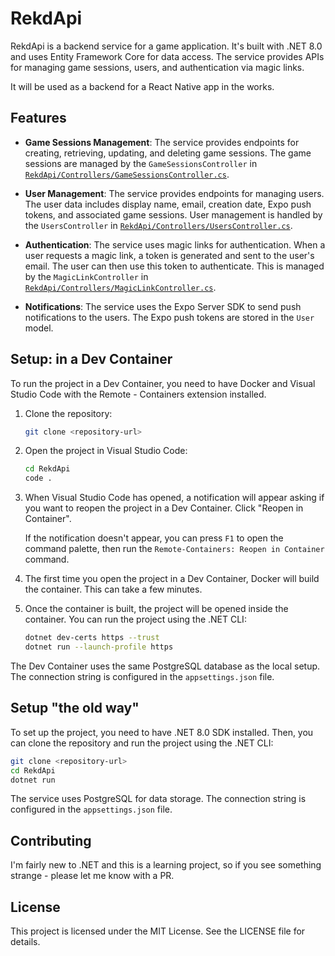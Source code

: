 # RekdApi

RekdApi is a backend service for a game application. It's built with .NET 8.0 and uses Entity Framework Core for data access. The service provides APIs for managing game sessions, users, and authentication via magic links. 

It will be used as a backend for a React Native app in the works.

## Features

- **Game Sessions Management**: The service provides endpoints for creating, retrieving, updating, and deleting game sessions. The game sessions are managed by the `GameSessionsController` in [`RekdApi/Controllers/GameSessionsController.cs`](command:_github.copilot.openRelativePath?%5B%22RekdApi%2FControllers%2FGameSessionsController.cs%22%5D "RekdApi/Controllers/GameSessionsController.cs").

- **User Management**: The service provides endpoints for managing users. The user data includes display name, email, creation date, Expo push tokens, and associated game sessions. User management is handled by the `UsersController` in [`RekdApi/Controllers/UsersController.cs`](command:_github.copilot.openRelativePath?%5B%22RekdApi%2FControllers%2FUsersController.cs%22%5D "RekdApi/Controllers/UsersController.cs").

- **Authentication**: The service uses magic links for authentication. When a user requests a magic link, a token is generated and sent to the user's email. The user can then use this token to authenticate. This is managed by the `MagicLinkController` in [`RekdApi/Controllers/MagicLinkController.cs`](command:_github.copilot.openRelativePath?%5B%22RekdApi%2FControllers%2FMagicLinkController.cs%22%5D "RekdApi/Controllers/MagicLinkController.cs").

- **Notifications**: The service uses the Expo Server SDK to send push notifications to the users. The Expo push tokens are stored in the `User` model.

## Setup: in a Dev Container

To run the project in a Dev Container, you need to have Docker and Visual Studio Code with the Remote - Containers extension installed.

1. Clone the repository:

    ```sh
    git clone <repository-url>
    ```

2. Open the project in Visual Studio Code:

    ```sh
    cd RekdApi
    code .
    ```

3. When Visual Studio Code has opened, a notification will appear asking if you want to reopen the project in a Dev Container. Click "Reopen in Container".

    If the notification doesn't appear, you can press `F1` to open the command palette, then run the `Remote-Containers: Reopen in Container` command.

4. The first time you open the project in a Dev Container, Docker will build the container. This can take a few minutes.

5. Once the container is built, the project will be opened inside the container. You can run the project using the .NET CLI:

    ```sh
    dotnet dev-certs https --trust
    dotnet run --launch-profile https
    ```

The Dev Container uses the same PostgreSQL database as the local setup. The connection string is configured in the `appsettings.json` file.

## Setup "the old way"

To set up the project, you need to have .NET 8.0 SDK installed. Then, you can clone the repository and run the project using the .NET CLI:

```sh
git clone <repository-url>
cd RekdApi
dotnet run
```

The service uses PostgreSQL for data storage. The connection string is configured in the `appsettings.json` file.

## Contributing

I'm fairly new to .NET and this is a learning project, so if you see something strange - please let me know with a PR.

## License

This project is licensed under the MIT License. See the LICENSE file for details.